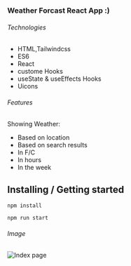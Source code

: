 ### Weather Forcast React App :)

###### Technologies

- HTML,Tailwindcss
- ES6
- React
- custome Hooks
- useState & useEffects Hooks
- Uicons

###### Features

Showing Weather:

- Based on location
- Based on search results
- In F/C
- In hours
- In the week

## Installing / Getting started

```shell
npm install

npm run start
```

###### Image

![Index page](public/index.png)
